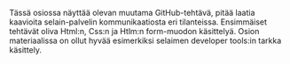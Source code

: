 Tässä osiossa näyttää olevan muutama GitHub-tehtävä, pitää laatia kaavioita selain-palvelin kommunikaatiosta eri tilanteissa. Ensimmäiset tehtävät oliva Html:n, Css:n ja Htlm:n form-muodon käsittelyä. Osion materiaalissa on ollut hyvää esimerkiksi selaimen developer tools:in tarkka käsittely.